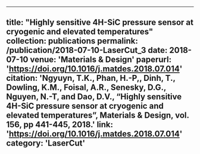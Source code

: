 ---
title: "Highly sensitive 4H-SiC pressure sensor at cryogenic and elevated temperatures"
collection: publications
permalink: /publication/2018-07-10-LaserCut_3
date: 2018-07-10
venue: 'Materials &amp; Design'
paperurl: 'https://doi.org/10.1016/j.matdes.2018.07.014'
citation: 'Ngyuyn, T.K., Phan, H.-P,, Dinh, T., Dowling, K.M., Foisal, A.R., Senesky, D.G., Nguyen, N.-T, and Dao, D.V., “Highly sensitive 4H-SiC pressure sensor at cryogenic and elevated temperatures”, Materials &amp; Design, vol. 156, pp 441-445, 2018.'
link: 'https://doi.org/10.1016/j.matdes.2018.07.014'
category: 'LaserCut'
----